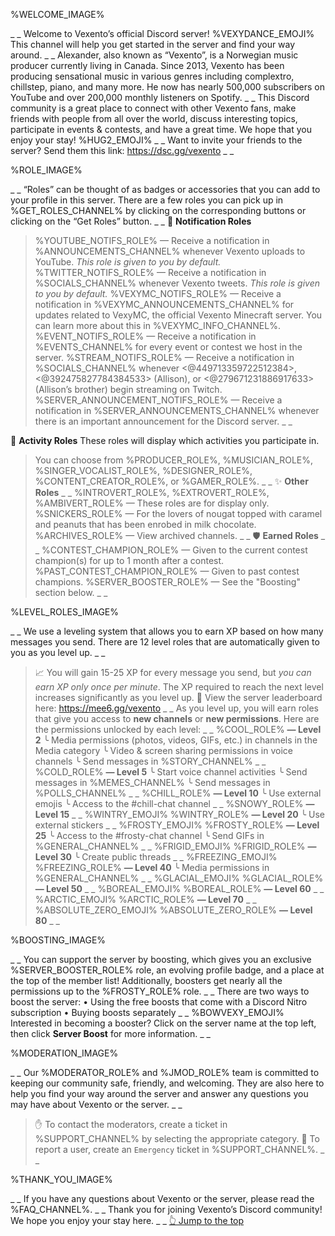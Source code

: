 %WELCOME_IMAGE%

_ _
Welcome to Vexento’s official Discord server! %VEXYDANCE_EMOJI% This channel will help you get started in the server and find your way around.
_ _
Alexander, also known as “Vexento”, is a Norwegian music producer currently living in Canada. Since 2013, Vexento has been producing sensational music in various genres including complextro, chillstep, piano, and many more. He now has nearly 500,000 subscribers on YouTube and over 200,000 monthly listeners on Spotify.
_ _
This Discord community is a great place to connect with other Vexento fans, make friends with people from all over the world, discuss interesting topics, participate in events & contests, and have a great time. We hope that you enjoy your stay! %HUG2_EMOJI%
_ _
Want to invite your friends to the server? Send them this link:
<https://dsc.gg/vexento>
_ _

%ROLE_IMAGE%

_ _
“Roles” can be thought of as badges or accessories that you can add to your profile in this server. There are a few roles you can pick up in %GET_ROLES_CHANNEL% by clicking on the corresponding buttons or clicking on the “Get Roles” button.
_ _
🔔 **Notification Roles**
> %YOUTUBE_NOTIFS_ROLE% — Receive a notification in %ANNOUNCEMENTS_CHANNEL% whenever Vexento uploads to YouTube. *This role is given to you by default.*
> %TWITTER_NOTIFS_ROLE% — Receive a notification in %SOCIALS_CHANNEL% whenever Vexento tweets. *This role is given to you by default.*
> %VEXYMC_NOTIFS_ROLE% — Receive a notification in %VEXYMC_ANNOUNCEMENTS_CHANNEL% for updates related to VexyMC, the official Vexento Minecraft server. You can learn more about this in %VEXYMC_INFO_CHANNEL%.
> %EVENT_NOTIFS_ROLE% — Receive a notification in %EVENTS_CHANNEL% for every event or contest we host in the server.
> %STREAM_NOTIFS_ROLE% — Receive a notification in %SOCIALS_CHANNEL% whenever <@449713359722512384>, <@392475827784384533> (Allison), or <@279671231886917633> (Allison’s brother) begin streaming on Twitch.
> %SERVER_ANNOUNCEMENT_NOTIFS_ROLE% — Receive a notification in %SERVER_ANNOUNCEMENTS_CHANNEL% whenever there is an important announcement for the Discord server.
_ _

🎉 **Activity Roles**
These roles will display which activities you participate in.
> You can choose from %PRODUCER_ROLE%, %MUSICIAN_ROLE%, %SINGER_VOCALIST_ROLE%, %DESIGNER_ROLE%, %CONTENT_CREATOR_ROLE%, or %GAMER_ROLE%.
_ _
✨ **Other Roles**
_ _
> %INTROVERT_ROLE%, %EXTROVERT_ROLE%, %AMBIVERT_ROLE% — These roles are for display only.
> %SNICKERS_ROLE% — For the lovers of nougat topped with caramel and peanuts that has been enrobed in milk chocolate.
> %ARCHIVES_ROLE% — View archived channels.
_ _
🛡️ **Earned Roles**
_ _
> %CONTEST_CHAMPION_ROLE% — Given to the current contest champion(s) for up to 1 month after a contest.
> %PAST_CONTEST_CHAMPION_ROLE% — Given to past contest champions.
> %SERVER_BOOSTER_ROLE% — See the "Boosting" section below.
_ _

%LEVEL_ROLES_IMAGE%

_ _
We use a leveling system that allows you to earn XP based on how many messages you send. There are 12 level roles that are automatically given to you as you level up.
_ _
> 📈 You will gain 15-25 XP for every message you send, but *you can earn XP only once per minute*. The XP required to reach the next level increases significantly as you level up.
> 🏅 View the server leaderboard here: <https://mee6.gg/vexento>
_ _
As you level up, you will earn roles that give you access to **new channels** or **new permissions**. Here are the permissions unlocked by each level:
_ _
%COOL_ROLE% **— Level 2**
╰ Media permissions (photos, videos, GIFs, etc.) in channels in the Media category
╰ Video & screen sharing permissions in voice channels
╰ Send messages in %STORY_CHANNEL%
_ _
%COLD_ROLE% **— Level 5**
╰ Start voice channel activities
╰ Send messages in %MEMES_CHANNEL%
╰ Send messages in %POLLS_CHANNEL%
_ _
%CHILL_ROLE% **— Level 10**
╰ Use external emojis
╰ Access to the #chill-chat channel
_ _
%SNOWY_ROLE% **— Level 15**
_ _
%WINTRY_EMOJI% %WINTRY_ROLE% **— Level 20**
╰ Use external stickers
_ _
%FROSTY_EMOJI% %FROSTY_ROLE% **— Level 25**
╰ Access to the #frosty-chat channel
╰ Send GIFs in %GENERAL_CHANNEL%
_ _
%FRIGID_EMOJI% %FRIGID_ROLE% **— Level 30**
╰ Create public threads
_ _
%FREEZING_EMOJI% %FREEZING_ROLE% **— Level 40**
╰ Media permissions in %GENERAL_CHANNEL%
_ _
%GLACIAL_EMOJI% %GLACIAL_ROLE% **— Level 50**
_ _
%BOREAL_EMOJI% %BOREAL_ROLE% **— Level 60**
_ _
%ARCTIC_EMOJI% %ARCTIC_ROLE% **— Level 70**
_ _
%ABSOLUTE_ZERO_EMOJI% %ABSOLUTE_ZERO_ROLE% **— Level 80**
_ _

%BOOSTING_IMAGE%

_ _
You can support the server by boosting, which gives you an exclusive %SERVER_BOOSTER_ROLE% role, an evolving profile badge, and a place at the top of the member list!
Additionally, boosters get nearly all the permissions up to the %FROSTY_ROLE% role.
_ _
There are two ways to boost the server:
• Using the free boosts that come with a Discord Nitro subscription 
• Buying boosts separately
_ _
%BOWVEXY_EMOJI% Interested in becoming a booster? Click on the server name at the top left, then click **Server Boost** for more information.
_ _

%MODERATION_IMAGE%

_ _
Our %MODERATOR_ROLE% and %JMOD_ROLE% team is committed to keeping our community safe, friendly, and welcoming. They are also here to help you find your way around the server and answer any questions you may have about Vexento or the server.
_ _
> ✋ To contact the moderators, create a ticket in %SUPPORT_CHANNEL% by selecting the appropriate category.
> 🚨 To report a user, create an `Emergency` ticket in %SUPPORT_CHANNEL%.
_ _

%THANK_YOU_IMAGE%

_ _
If you have any questions about Vexento or the server, please read the %FAQ_CHANNEL%.
_ _
Thank you for joining Vexento’s Discord community! We hope you enjoy your stay here. 
_ _
[👆 Jump to the top](%JUMP_TO_TOP%)